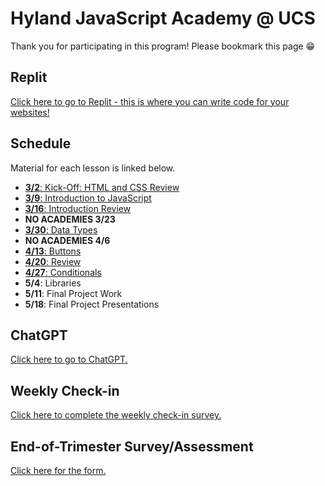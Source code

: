 # Hyland JavaScript Academy @ UCS
Thank you for participating in this program! Please bookmark this page 😁

## Replit
[Click here to go to Replit - this is where you can write code for your websites!](https://replit.com/)

## Schedule
Material for each lesson is linked below.

- [**3/2**: Kick-Off: HTML and CSS Review](HtmlCssReview/StudentDesc.md)
- [**3/9**: Introduction to JavaScript](IntroToJS/StudentDesc.md)
- [**3/16**: Introduction Review](IntroReview/StudentDesc.md)
- **NO ACADEMIES 3/23**
- [**3/30**: Data Types](DataTypes/StudentDesc.md)
- **NO ACADEMIES 4/6**
- [**4/13**: Buttons](Buttons/StudentDesc.md)
- [**4/20**: Review](Review/StudentDesc.md)
- [**4/27**: Conditionals](Conditionals/StudentDesc.md)
- **5/4**: Libraries
- **5/11**: Final Project Work
- **5/18**: Final Project Presentations

## ChatGPT
[Click here to go to ChatGPT.](https://chat.openai.com/)

## Weekly Check-in
[Click here to complete the weekly check-in survey.](https://forms.gle/Ax6GpB9eHtfvYnPR8)

## End-of-Trimester Survey/Assessment
[Click here for the form.](TODO)
